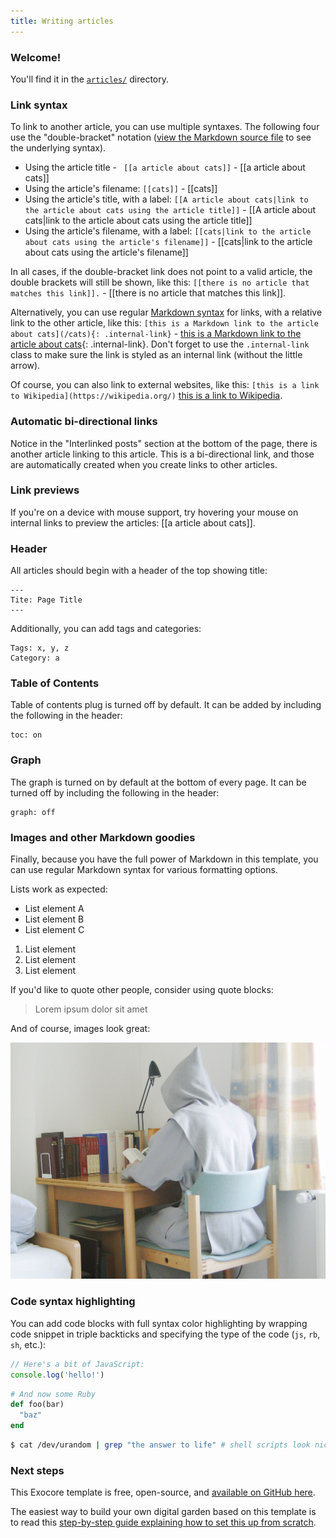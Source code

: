 ```yaml
---
title: Writing articles
---
```


### Welcome!

You'll find it in the [`articles/`](https://github.com/maximevaillancourt/digital-garden-jekyll-template/tree/master/_articles) directory.

### Link syntax

To link to another article, you can use multiple syntaxes. The following four use the "double-bracket" notation ([view the Markdown source file](https://github.com/maximevaillancourt/digital-garden-jekyll-template/blob/master/_articles/your-first-article.md#link-syntax) to see the underlying syntax).

- Using the article title - ``` [[a article about cats]]``` - [[a article about cats]]
- Using the article's filename: ```[[cats]]``` - [[cats]]
- Using the article's title, with a label: ```[[A article about cats|link to the article about cats using the article title]]``` - [[A article about cats|link to the article about cats using the article title]]
- Using the article's filename, with a label: ```[[cats|link to the article about cats using the article's filename]]``` - [[cats|link to the article about cats using the article's filename]]

In all cases, if the double-bracket link does not point to a valid article, the double brackets will still be shown, like this: ```[[there is no article that matches this link]].``` - [[there is no article that matches this link]].

Alternatively, you can use regular [Markdown syntax](https://www.markdownguide.org/getting-started/) for links, with a relative link to the other article, like this: ```[this is a Markdown link to the article about cats](/cats){: .internal-link}``` - [this is a Markdown link to the article about cats](/cats){: .internal-link}. Don't forget to use the `.internal-link` class to make sure the link is styled as an internal link (without the little arrow).

Of course, you can also link to external websites, like this: ```[this is a link to Wikipedia](https://wikipedia.org/)``` [this is a link to Wikipedia](https://wikipedia.org/).

### Automatic bi-directional links

Notice in the "Interlinked posts" section at the bottom of the page, there is another article linking to this article. This is a bi-directional link, and those are automatically created when you create links to other articles.

### Link previews

If you're on a device with mouse support, try hovering your mouse on internal links to preview the articles: [[a article about cats]].

### Header

All articles should begin with a header of the top showing title:
```
---
Tite: Page Title
---
```

Additionally, you can add tags and categories:
```
Tags: x, y, z
Category: a
```

### Table of Contents

Table of contents plug is turned off by default. It can be added by including the following in the header:
```
toc: on
```

### Graph

The graph is turned on by default at the bottom of every page. It can be turned off by including the following in the header:
```
graph: off
```

### Images and other Markdown goodies

Finally, because you have the full power of Markdown in this template, you can use regular Markdown syntax for various formatting options.

Lists work as expected:

- List element A
- List element B
- List element C

1. List element
2. List element
3. List element

If you'd like to quote other people, consider using quote blocks:

> Lorem ipsum dolor sit amet

And of course, images look great:

<img src="/assets/image.jpg"/>

### Code syntax highlighting

You can add code blocks with full syntax color highlighting by wrapping code snippet in triple backticks and specifying the type of the code (`js`, `rb`, `sh`, etc.):

```js
// Here's a bit of JavaScript:
console.log('hello!')
```

```rb
# And now some Ruby
def foo(bar)
  "baz"
end
```

```sh
$ cat /dev/urandom | grep "the answer to life" # shell scripts look nice too
```

### Next steps

This Exocore template is free, open-source, and [available on GitHub here](https://github.com/xcela/exocore).

The easiest way to build your own digital garden based on this template is to read this [step-by-step guide explaining how to set this up from scratch](https://maximevaillancourt.com/blog/setting-up-your-own-digital-garden-with-jekyll). 